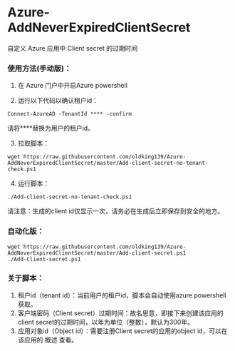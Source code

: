 # Azure-AddNeverExpiredClientSecret
自定义 Azure 应用中 Client secret 的过期时间

### 使用方法(手动版)：
1) 在 Azure 门户中开启Azure powershell

2) 运行以下代码以确认租户id：
```
Connect-AzureAD -TenantId **** -confirm
```
请将****替换为用户的租户id。

3) 拉取脚本：
```
wget https://raw.githubusercontent.com/oldking139/Azure-AddNeverExpiredClientSecret/master/Add-client-secret-no-tenant-check.ps1
```
4) 运行脚本：
```
./Add-client-secret-no-tenant-check.ps1
```
请注意：生成的client id仅显示一次，请务必在生成后立即保存到安全的地方。

### 自动化版：
```
wget https://raw.githubusercontent.com/oldking139/Azure-AddNeverExpiredClientSecret/master/Add-client-secret.ps1
./Add-Client-secret.ps1
```
### 关于脚本：
1) 租户id（tenant id）：当前用户的租户id，脚本会自动使用azure powershell获取。
2) 客户端密码（Client secret）过期时间：故名思意，即接下来创建该应用的client secret的过期时间，以年为单位（整数），默认为300年。
3) 应用对象id（Object id）：需要注册Client secret的应用的object id，可以在该应用的 概述 查看。
